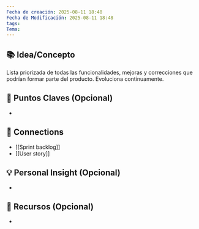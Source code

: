 ```yaml
---
Fecha de creación: 2025-08-11 18:48
Fecha de Modificación: 2025-08-11 18:48
tags: 
Tema:
---
```



## 📚 Idea/Concepto 

Lista priorizada de todas las funcionalidades, mejoras y correcciones que podrían formar parte del producto. Evoluciona continuamente.
## 📌 Puntos Claves (Opcional)
- 

## 🔗 Connections
- [[Sprint backlog]]
- [[User story]]

## 💡 Personal Insight (Opcional)
- 
## 🧾 Recursos (Opcional)
- 